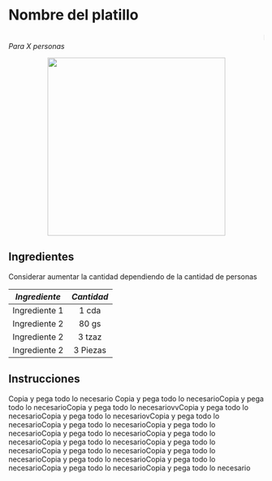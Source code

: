# Nombre del platillo
<marquee>Pruebalo con toda la Famila se Sorprenderán!!</marquee>
_Para X personas_
<p align="center">
<img src="https://media.lacapital.com.ar/p/5486cd2c5dcde93371aacec6a0fe0ec3/adjuntos/203/imagenes/030/588/0030588005/642x0/smart/cangreburguer-bob-esponjapng.png" width="350">
</p>

## Ingredientes

Considerar aumentar la cantidad dependiendo de la cantidad de personas 
<div align="left">

| *Ingrediente*            | *Cantidad*     |
| ----------------- | :---------------: |
| Ingrediente 1      | 1 cda  |
| Ingrediente 2      |  80 gs  |
| Ingrediente 2        | 3 tzaz  |
| Ingrediente 2       | 3 Piezas |
</div>

## Instrucciones

Copia y pega todo lo necesario Copia y pega todo lo necesarioCopia y pega todo lo necesarioCopia y pega todo lo necesariovvCopia y pega todo lo necesarioCopia y pega todo lo necesariovCopia y pega todo lo necesarioCopia y pega todo lo necesarioCopia y pega todo lo necesarioCopia y pega todo lo necesarioCopia y pega todo lo necesarioCopia y pega todo lo necesarioCopia y pega todo lo necesarioCopia y pega todo lo necesarioCopia y pega todo lo necesarioCopia y pega todo lo necesarioCopia y pega todo lo necesarioCopia y pega todo lo necesarioCopia y pega todo lo necesario


